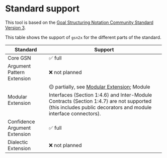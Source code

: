 
# Standard support

This tool is based on the [Goal Structuring Notation Community Standard Version 3](https://scsc.uk/r141C:1).

This table shows the support of `gsn2x` for the different parts of the standard.

| Standard                    | Support                                                               |
|-----------------------------|-----------------------------------------------------------------------|
|Core GSN                     | &#9989; full                                                          |
|Argument Pattern Extension   | &#10060; not planned                                                  |
|Modular Extension            | &#128993; partially, see [Modular Extension](./modular_extension.md); Module Interfaces (Section 1:4.6) and Inter-Module Contracts (Section 1:4.7) are not supported (this includes public decorators and module interface connectors). |
|Confidence Argument Extension| &#9989; full                                                          |
|Dialectic Extension          | &#10060; not planned                                                  |
